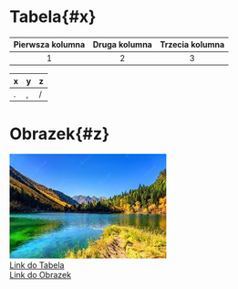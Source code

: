 # Tabela{#x}
|Pierwsza kolumna|Druga kolumna|Trzecia kolumna| 
|:--------------:|:-----------:|:-------------:| 
|1|2|3|  
 
|x|y|z| 
|-|-|-| 
|.|,|/|
 
# Obrazek{#z}
![git.jpg](git.jpg)   
[Link do Tabela](#x)  
[Link do Obrazek](#z)  


